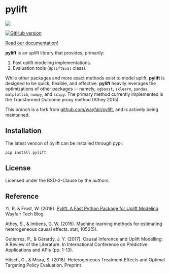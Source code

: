 # pylift

![](https://github.com/df-foundation/pylift/raw/master/docs/img/pylift_logo.png?raw=true)

[![GitHub version](https://badge.fury.io/gh/pylift%2Fpylift.svg)](https://badge.fury.io/gh/pylift%2Fpylift)

[Read our documentation!](https://docs.pylift.org/)

**pylift** is an uplift library that provides, primarily:

1. Fast uplift modeling implementations. 
2. Evaluation tools \(`UpliftEval` class\).

While other packages and more exact methods exist to model uplift, **pylift** is designed to be quick, flexible, and effective. **pylift** heavily leverages the optimizations of other packages -- namely, `xgboost`, `sklearn`, `pandas`, `matplotlib`, `numpy`, and `scipy`. The primary method currently implemented is the Transformed Outcome proxy method \(Athey 2015\).

This branch is a fork from [github.com/wayfair/pylift](https://github.com/wayfair/pylift), and is actively being maintained.

## Installation

The latest version of pylift can be installed through pypi:

```text
pip install pylift
```

## License

Licensed under the BSD-2-Clause by the authors.

## Reference

Yi, R. & Frost, W. \(2018\). [Pylift: A Fast Python Package for Uplift Modeling](https://tech.wayfair.com/data-science/2018/10/pylift-a-fast-python-package-for-uplift-modeling/). Wayfair Tech Blog.

Athey, S., & Imbens, G. W. \(2015\). Machine learning methods for estimating heterogeneous causal effects. stat, 1050\(5\).

Gutierrez, P., & Gérardy, J. Y. \(2017\). Causal Inference and Uplift Modelling: A Review of the Literature. In International Conference on Predictive Applications and APIs \(pp. 1-13\).

Hitsch, G., & Misra, S. \(2018\). Heterogeneous Treatment Effects and Optimal Targeting Policy Evaluation. Preprint

